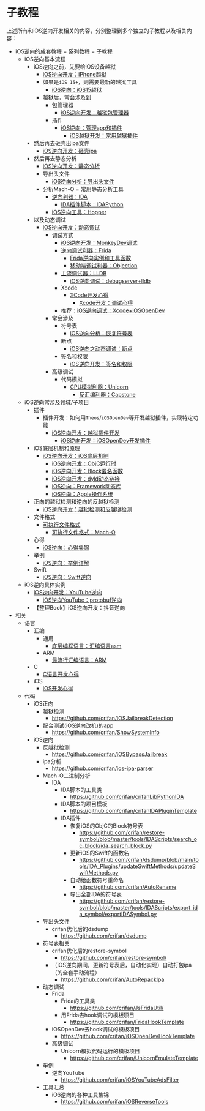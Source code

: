 # 子教程

上述所有和iOS逆向开发相关的内容，分别整理到多个独立的子教程以及相关内容：

* iOS逆向的成套教程 = 系列教程 = 子教程
  * iOS逆向基本流程
    * iOS逆向之前，先要给iOS设备越狱
      * [iOS逆向开发：iPhone越狱](https://book.crifan.org/books/ios_re_iphone_jailbreak/website/)
      * 如果是`iOS 15+`，则需要最新的越狱工具
        * [iOS逆向：iOS15越狱](https://book.crifan.org/books/ios_re_ios15_jailbreak/website/)
      * 越狱后，常会涉及到
        * 包管理器
          * [iOS逆向开发：越狱包管理器](https://book.crifan.org/books/ios_re_package_manager/website/)
        * 插件
          * [iOS逆向：管理app和插件](https://book.crifan.org/books/ios_re_manage_app_tweak/website/)
            * [iOS越狱开发：常用越狱插件](https://book.crifan.org/books/ios_re_common_tweak/website)
    * 然后再去砸壳出ipa文件
      * [iOS逆向开发：砸壳ipa](https://book.crifan.org/books/ios_re_crack_shell_ipa/website/)
    * 然后再去静态分析
      * [iOS逆向开发：静态分析](https://book.crifan.org/books/ios_re_static_analysis/website/)
      * 导出头文件
        * [iOS逆向分析：导出头文件](https://book.crifan.org/books/ios_re_export_header/website/)
      * 分析Mach-O = 常用静态分析工具
        * [逆向利器：IDA](https://book.crifan.org/books/reverse_tool_ida/website/)
          * [IDA插件脚本：IDAPython](https://book.crifan.org/books/ida_plugin_script_idapython/website)
        * [iOS逆向工具：Hopper](https://book.crifan.org/books/ios_re_tool_hopper/website/)
    * 以及动态调试
      * [iOS逆向开发：动态调试](https://book.crifan.org/books/ios_re_dynamic_debug/website/)
        * 调试方式
          * [iOS逆向开发：MonkeyDev调试](https://book.crifan.org/books/ios_re_monkeydev_debug/website/)
          * [逆向调试利器：Frida](https://book.crifan.org/books/reverse_debug_frida/website/)
            * [Frida逆向实例和工具函数](https://book.crifan.org/books/frida_re_example_function/website/)
            * [移动端调试利器：Objection](https://book.crifan.org/books/mobile_reverse_debug_objection/website/)
          * [主流调试器：LLDB](https://book.crifan.org/books/popular_debugger_lldb/website/)
            * [iOS逆向调试：debugserver+lldb](https://book.crifan.org/books/ios_re_debug_debugserver_lldb/website)
          * Xcode
            * [XCode开发心得](https://book.crifan.org/books/xcode_dev_summary/website/)         
              * [Xcode开发：调试心得](http://book.crifan.org/books/xcode_dev_debug_summary/website/)
          * 推荐：[iOS逆向调试：Xcode+iOSOpenDev](https://book.crifan.org/books/ios_re_debug_xcode_iosopendev/website/)
        * 常会涉及
          * 符号表
            * [iOS逆向分析：恢复符号表](https://book.crifan.org/books/ios_re_restore_symbol/website)
          * 断点
            * [iOS逆向之动态调试：断点](https://book.crifan.org/books/ios_re_debug_breakpoint/website/)
          * 签名和权限
            * [iOS逆向开发：签名和权限](https://book.crifan.org/books/ios_re_codesign_ent/website/)
        * 高级调试
          * 代码模拟
            * [CPU模拟利器：Unicorn](https://book.crifan.org/books/cpu_emulator_unicorn/website/)
              * [反汇编利器：Capstone](https://book.crifan.org/books/ultimate_disassembler_capstone/website/)
  * iOS逆向常涉及领域/子项目
    * 插件
      * 插件开发：如何用`Theos`/`iOSOpenDev`等开发越狱插件，实现特定功能
        * [iOS逆向开发：越狱插件开发](https://book.crifan.org/books/ios_re_jailbreak_tweak/website/)
          * [iOS逆向开发：iOSOpenDev开发插件](https://book.crifan.org/books/ios_re_iosopendev_tweak/website/)
    * iOS底层机制和原理
      * [iOS逆向开发：iOS底层机制](https://book.crifan.org/books/ios_re_ios_internal/website/)
        * [iOS逆向开发：ObjC运行时](https://book.crifan.org/books/ios_re_objc_runtime/website/)
        * [iOS逆向开发：Block匿名函数](https://book.crifan.org/books/ios_re_objc_block/website/)
        * [iOS逆向开发：dyld动态链接](https://book.crifan.org/books/ios_re_dyld_link/website/)
        * [iOS逆向：Framework动态库](https://book.crifan.org/books/ios_re_framework_dylib/website/)
        * [iOS逆向：Apple操作系统](https://book.crifan.org/books/ios_re_apple_os/website/)
    * 正向的越狱检测和逆向的反越狱检测
      * [iOS逆向开发：越狱检测和反越狱检测](https://book.crifan.org/books/ios_re_jb_detection/website/)
    * 文件格式
      * [可执行文件格式](https://book.crifan.org/books/executable_file_format/website/)
        * [可执行文件格式：Mach-O](https://book.crifan.org/books/exec_file_format_macho/website/)
    * 心得
      * [iOS逆向：心得集锦](https://book.crifan.org/books/ios_re_experience_collection/website)
    * 举例
      * [iOS逆向：举例详解](https://book.crifan.org/books/ios_re_detail_example/website)
    * Swift
      * [iOS逆向：Swift逆向](https://book.crifan.org/books/ios_re_swift_reverse/website)
  * iOS逆向具体实例
    * [iOS逆向开发：YouTube逆向](https://book.crifan.org/books/ios_re_youtube_reverse/website/)
      * [iOS逆向YouTube：protobuf逆向](https://book.crifan.org/books/ios_re_protobuf_reverse/website/)
    * 【整理Book】iOS逆向开发：抖音逆向
* 相关
  * 语言
    * 汇编
      * 通用
        * [底层编程语言：汇编语言asm](https://book.crifan.org/books/low_level_assembly_asm/website/)
      * ARM
        * [最流行汇编语言：ARM](https://book.crifan.org/books/popular_assembly_arm/website/)
    * C
      * [C语言开发心得](https://book.crifan.org/books/c_lang_dev_summary/website/)
    * iOS
      * [iOS开发心得](https://book.crifan.org/books/ios_dev_summary/website/)
  * 代码
    * iOS正向
      * 越狱检测
        * https://github.com/crifan/iOSJailbreakDetection
      * 配合测试(iOS逆向改机)的app
        * https://github.com/crifan/ShowSystemInfo
    * iOS逆向
      * 反越狱检测
        * https://github.com/crifan/iOSBypassJailbreak
      * ipa分析
        * https://github.com/crifan/ios-ipa-parser
      * Mach-O二进制分析
        * IDA
          * IDA脚本的工具类
            * https://github.com/crifan/crifanLibPythonIDA
          * IDA脚本的项目模板
            * https://github.com/crifan/crifanIDAPluginTemplate
          * IDA插件
            * 恢复iOS的ObjC的Block符号表
              * https://github.com/crifan/restore-symbol/blob/master/tools/IDAScripts/search_oc_block/ida_search_block.py
            * 更新iOS的Swift的函数名
              * https://github.com/crifan/dsdump/blob/main/tools/IDA_Plugins/updateSwiftMethods/updateSwiftMethods.py
            * 自动给函数符号重命名
              * https://github.com/crifan/AutoRename
            * 导出全部IDA的符号表
              * https://github.com/crifan/restore-symbol/blob/master/tools/IDAScripts/export_ida_symbol/exportIDASymbol.py
      * 导出头文件
        * crifan优化后的dsdump
          * https://github.com/crifan/dsdump
      * 符号表相关
        * crifan优化后的restore-symbol
          * https://github.com/crifan/restore-symbol/
        * （iOS逆向期间，更新符号表后，自动化实现）自动打包ipa（的全套手动流程）
          * https://github.com/crifan/AutoRepackIpa
      * 动态调试
        * Frida
          * Frida的工具类
            * https://github.com/crifan/JsFridaUtil/
          * 用Frida去hook调试的模板项目
            * https://github.com/crifan/FridaHookTemplate
        * iOSOpenDev去hook调试的模板项目
          * https://github.com/crifan/iOSOpenDevHookTemplate
        * 高级调试
          * Unicorn模拟代码运行的模板项目
            * https://github.com/crifan/UnicornEmulateTemplate
      * 举例
        * 逆向YouTube
          * https://github.com/crifan/iOSYouTubeAdsFilter
      * 工具汇总
        * iOS逆向的各种工具集锦
          * https://github.com/crifan/iOSReverseTools
